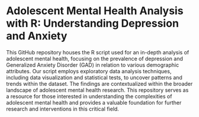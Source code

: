 # Adolescent Mental Health Analysis with R: Understanding Depression and Anxiety

This GitHub repository houses the R script used for an in-depth analysis of adolescent mental health, focusing on the prevalence of depression and Generalized Anxiety Disorder (GAD) in relation to various demographic attributes. Our script employs exploratory data analysis techniques, including data visualization and statistical tests, to uncover patterns and trends within the dataset. The findings are contextualized within the broader landscape of adolescent mental health research. This repository serves as a resource for those interested in understanding the complexities of adolescent mental health and provides a valuable foundation for further research and interventions in this critical field.




